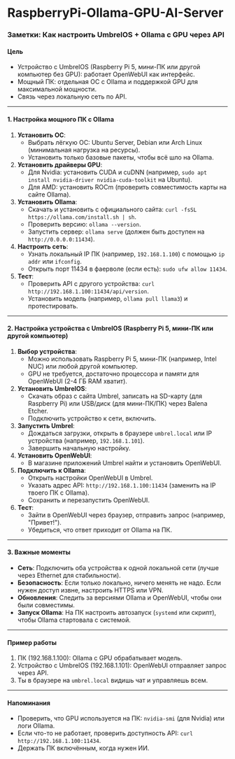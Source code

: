 # RaspberryPi-Ollama-GPU-AI-Server

### Заметки: Как настроить UmbrelOS + Ollama с GPU через API

#### Цель
- Устройство с UmbrelOS (Raspberry Pi 5, мини-ПК или другой компьютер без GPU): работает OpenWebUI как интерфейс.
- Мощный ПК: отдельная ОС с Ollama и поддержкой GPU для максимальной мощности.
- Связь через локальную сеть по API.

---

#### 1. Настройка мощного ПК с Ollama
1. **Установить ОС**:
   - Выбрать лёгкую ОС: Ubuntu Server, Debian или Arch Linux (минимальная нагрузка на ресурсы).
   - Установить только базовые пакеты, чтобы всё шло на Ollama.
2. **Установить драйверы GPU**:
   - Для Nvidia: установить CUDA и cuDNN (например, `sudo apt install nvidia-driver nvidia-cuda-toolkit` на Ubuntu).
   - Для AMD: установить ROCm (проверить совместимость карты на сайте Ollama).
3. **Установить Ollama**:
   - Скачать и установить с официального сайта: `curl -fsSL https://ollama.com/install.sh | sh`.
   - Проверить версию: `ollama --version`.
   - Запустить сервер: `ollama serve` (должен быть доступен на `http://0.0.0.0:11434`).
4. **Настроить сеть**:
   - Узнать локальный IP ПК (например, `192.168.1.100`) с помощью `ip addr` или `ifconfig`.
   - Открыть порт 11434 в фаерволе (если есть): `sudo ufw allow 11434`.
5. **Тест**:
   - Проверить API с другого устройства: `curl http://192.168.1.100:11434/api/version`.
   - Установить модель (например, `ollama pull llama3`) и протестировать.

---

#### 2. Настройка устройства с UmbrelOS (Raspberry Pi 5, мини-ПК или другой компьютер)
1. **Выбор устройства**:
   - Можно использовать Raspberry Pi 5, мини-ПК (например, Intel NUC) или любой другой компьютер.
   - GPU не требуется, достаточно процессора и памяти для OpenWebUI (2-4 ГБ RAM хватит).
2. **Установить UmbrelOS**:
   - Скачать образ с сайта Umbrel, записать на SD-карту (для Raspberry Pi) или USB/диск (для мини-ПК/ПК) через Balena Etcher.
   - Подключить устройство к сети, включить.
3. **Запустить Umbrel**:
   - Дождаться загрузки, открыть в браузере `umbrel.local` или IP устройства (например, `192.168.1.101`).
   - Завершить начальную настройку.
4. **Установить OpenWebUI**:
   - В магазине приложений Umbrel найти и установить OpenWebUI.
5. **Подключить к Ollama**:
   - Открыть настройки OpenWebUI в Umbrel.
   - Указать адрес API: `http://192.168.1.100:11434` (заменить на IP твоего ПК с Ollama).
   - Сохранить и перезапустить OpenWebUI.
6. **Тест**:
   - Зайти в OpenWebUI через браузер, отправить запрос (например, "Привет!").
   - Убедиться, что ответ приходит от Ollama на ПК.

---

#### 3. Важные моменты
- **Сеть**: Подключить оба устройства к одной локальной сети (лучше через Ethernet для стабильности).
- **Безопасность**: Если только локально, ничего менять не надо. Если нужен доступ извне, настроить HTTPS или VPN.
- **Обновления**: Следить за версиями Ollama и OpenWebUI, чтобы они были совместимы.
- **Запуск Ollama**: На ПК настроить автозапуск (`systemd` или скрипт), чтобы Ollama стартовала с системой.

---

#### Пример работы
1. ПК (192.168.1.100): Ollama с GPU обрабатывает модель.
2. Устройство с UmbrelOS (192.168.1.101): OpenWebUI отправляет запрос через API.
3. Ты в браузере на `umbrel.local` видишь чат и управляешь всем.

---

#### Напоминания
- Проверить, что GPU используется на ПК: `nvidia-smi` (для Nvidia) или логи Ollama.
- Если что-то не работает, проверить доступность API: `curl http://192.168.1.100:11434`.
- Держать ПК включённым, когда нужен ИИ.